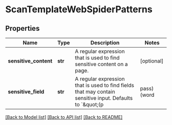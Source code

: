 # ScanTemplateWebSpiderPatterns

## Properties
Name | Type | Description | Notes
------------ | ------------- | ------------- | -------------
**sensitive_content** | **str** | A regular expression that is used to find sensitive content on a page. | [optional] 
**sensitive_field** | **str** | A regular expression that is used to find fields that may contain sensitive input. Defaults to &#x60;\&quot;(p|pass)(word|phrase|wd|code)\&quot;&#x60;. | [optional] 

[[Back to Model list]](../README.md#documentation-for-models) [[Back to API list]](../README.md#documentation-for-api-endpoints) [[Back to README]](../README.md)

